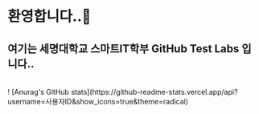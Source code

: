 ### <h1>환영합니다..👋</h1>

<h2>여기는 세명대학교 스마트IT학부 GitHub Test Labs 입니다..</h2>

<p>
  
</p>

<br />
! [Anurag's GitHub stats](https://github-readme-stats.vercel.app/api?username=사용자ID&show_icons=true&theme=radical)
